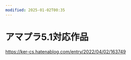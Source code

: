 ```yaml
---
modified: 2025-01-02T00:35
---
```

# アマプラ5.1対応作品

https://ker-cs.hatenablog.com/entry/2022/04/02/163749